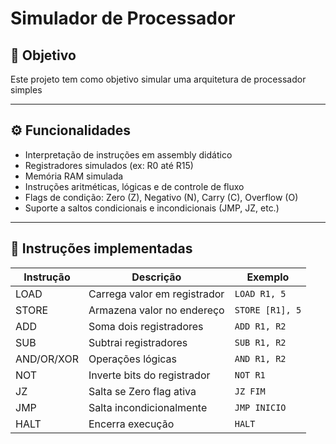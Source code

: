 # Simulador de Processador

## 🧠 Objetivo

Este projeto tem como objetivo simular uma arquitetura de processador simples

---

## ⚙️ Funcionalidades

- Interpretação de instruções em assembly didático
- Registradores simulados (ex: R0 até R15)
- Memória RAM simulada
- Instruções aritméticas, lógicas e de controle de fluxo
- Flags de condição: Zero (Z), Negativo (N), Carry (C), Overflow (O)
- Suporte a saltos condicionais e incondicionais (JMP, JZ, etc.)

---

## 🔄 Instruções implementadas

| Instrução  | Descrição                      | Exemplo           |
|------------|--------------------------------|-------------------|
| LOAD       | Carrega valor em registrador   | `LOAD R1, 5`      |
| STORE      | Armazena valor no endereço     | `STORE [R1], 5`   |
| ADD        | Soma dois registradores        | `ADD R1, R2`      |
| SUB        | Subtrai registradores          | `SUB R1, R2`      |
| AND/OR/XOR | Operações lógicas              | `AND R1, R2`      |
| NOT        | Inverte bits do registrador    | `NOT R1`          |
| JZ         | Salta se Zero flag ativa       | `JZ FIM`          |
| JMP        | Salta incondicionalmente       | `JMP INICIO`      |
| HALT       | Encerra execução               | `HALT`            |